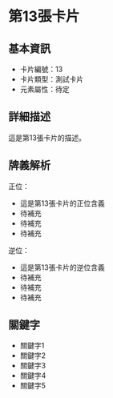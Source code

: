 # 第13張卡片

## 基本資訊
- 卡片編號：13
- 卡片類型：測試卡片
- 元素屬性：待定

## 詳細描述
這是第13張卡片的描述。

## 牌義解析
正位：
- 這是第13張卡片的正位含義
- 待補充
- 待補充
- 待補充

逆位：
- 這是第13張卡片的逆位含義
- 待補充
- 待補充
- 待補充

## 關鍵字
- 關鍵字1
- 關鍵字2
- 關鍵字3
- 關鍵字4
- 關鍵字5
